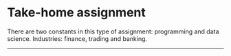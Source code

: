 # Take-home assignment
There are two constants in this type of assignment: programming and data science. Industries: finance, trading and banking.
***


